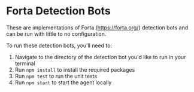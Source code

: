 # Forta Detection Bots

These are implementations of Forta (https://forta.org/) detection bots and can be run with little to no configuration.

To run these detection bots, you'll need to:

1. Navigate to the directory of the detection bot you'd like to run in your terminal
2. Run `npm install` to install the required packages
3. Run `npm test` to run the unit tests
4. Run `npm start` to start the agent locally
